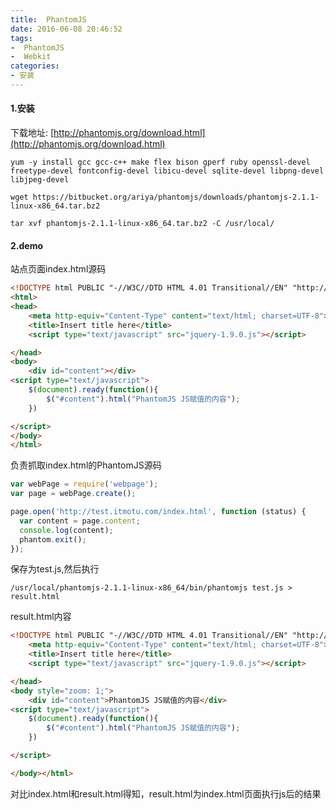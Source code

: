 ```yaml
---
title:  PhantomJS
date: 2016-06-08 20:46:52
tags:
-  PhantomJS
-  Webkit
categories:
- 安装
---
```

#### 1.安装
下载地址: [http://phantomjs.org/download.html](http://phantomjs.org/download.html)

```shell
yum -y install gcc gcc-c++ make flex bison gperf ruby openssl-devel freetype-devel fontconfig-devel libicu-devel sqlite-devel libpng-devel libjpeg-devel

wget https://bitbucket.org/ariya/phantomjs/downloads/phantomjs-2.1.1-linux-x86_64.tar.bz2

tar xvf phantomjs-2.1.1-linux-x86_64.tar.bz2 -C /usr/local/

```
#### 2.demo
站点页面index.html源码
```html
<!DOCTYPE html PUBLIC "-//W3C//DTD HTML 4.01 Transitional//EN" "http://www.w3.org/TR/html4/loose.dtd">
<html>
<head>
    <meta http-equiv="Content-Type" content="text/html; charset=UTF-8">
    <title>Insert title here</title>
    <script type="text/javascript" src="jquery-1.9.0.js"></script>

</head>
<body>
    <div id="content"></div>
<script type="text/javascript">
    $(document).ready(function(){
		$("#content").html("PhantomJS JS赋值的内容");
	})

</script>
</body>
</html>
```
负责抓取index.html的PhantomJS源码
```js
var webPage = require('webpage');
var page = webPage.create();

page.open('http://test.itmotu.com/index.html', function (status) {
  var content = page.content;
  console.log(content);
  phantom.exit();
});
```
保存为test.js,然后执行
```shell
/usr/local/phantomjs-2.1.1-linux-x86_64/bin/phantomjs test.js > result.html
```
result.html内容
```html
<!DOCTYPE html PUBLIC "-//W3C//DTD HTML 4.01 Transitional//EN" "http://www.w3.org/TR/html4/loose.dtd"><html><head>
    <meta http-equiv="Content-Type" content="text/html; charset=UTF-8">
    <title>Insert title here</title>
    <script type="text/javascript" src="jquery-1.9.0.js"></script>

</head>
<body style="zoom: 1;">
    <div id="content">PhantomJS JS赋值的内容</div>
<script type="text/javascript">
    $(document).ready(function(){
		$("#content").html("PhantomJS JS赋值的内容");
	})

</script>

</body></html>
```

对比index.html和result.html得知，result.html为index.html页面执行js后的结果